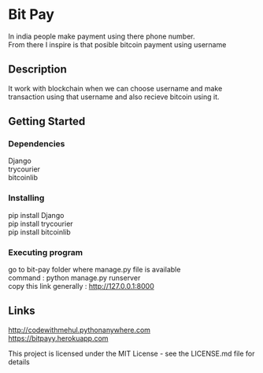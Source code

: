 # Bit Pay

In india people make payment using there phone number. <br>
From there I inspire is that posible bitcoin payment using username

## Description
It work with blockchain when we can choose username and make transaction using that username and also recieve bitcoin using it.

## Getting Started

### Dependencies
Django <br>
trycourier <br>
bitcoinlib <br>

### Installing
pip install Django <br>
pip install trycourier <br>
pip install bitcoinlib <br>

### Executing program
go to bit-pay folder where manage.py file is available  <br>
command : python manage.py runserver <br>
copy this link generally : http://127.0.0.1:8000

## Links
http://codewithmehul.pythonanywhere.com <br>
https://bitpayy.herokuapp.com <br>

This project is licensed under the MIT License - see the LICENSE.md file for details
